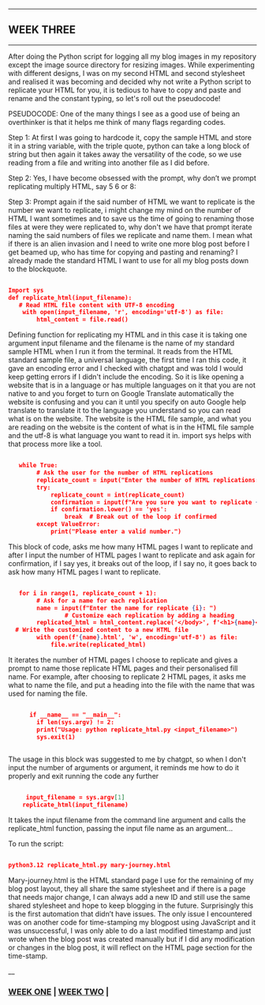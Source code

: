 
___

## WEEK THREE

___

After doing the Python script for logging all my blog images in my repository except the image source directory for resizing images. While experimenting with different designs, I was on my second HTML and second stylesheet and realised it was becoming and decided why not write a Python script to replicate your HTML for you, it is tedious to have to copy and paste and rename and the constant typing, so let's roll out the pseudocode!

PSEUDOCODE:
One of the many things I see as a good use of being an overthinker is that it helps me think of many flags regarding codes.

Step 1: At first I was going to hardcode it, copy the sample HTML and store it in a string variable, with the triple quote, python can take a long block of string but then again it takes away the versatility of the code, so we use reading from a file and writing into another file as I did before.

Step 2: Yes, I have become obsessed with the prompt, why don’t we prompt replicating multiply HTML, say 5 6 or 8:

Step 3: Prompt again if the said number of HTML we want to replicate is the number we want to replicate, i might change my mind on the number of HTML I want sometimes and to save us the time of going to renaming those files at were they were replicated to, why don't we have that prompt iterate naming the said numbers of files we replicate and name them. I mean what if there is an alien invasion and I need to write one more blog post before I get beamed up, who has time for copying and pasting and renaming? I already made the standard HTML I want to use for all my blog posts down to the blockquote.

```json

Import sys
def replicate_html(input_filename):
   # Read HTML file content with UTF-8 encoding
    with open(input_filename, 'r', encoding='utf-8') as file:
        html_content = file.read()
```
Defining function for replicating my HTML and in this case it is taking one argument input filename and the filename is the name of my standard sample HTML when I run it from the terminal. It reads from the HTML standard sample file, a universal language, the first time I ran this code, it gave an encoding error and I checked with chatgpt and was told I would keep getting errors if I didn't include the encoding. So it is like opening a website that is in a language or has multiple languages on it that you are not native to and you forget to turn on Google Translate automatically the website is confusing and you can it until you specify on auto Google help translate to translate it to the language you understand so you can read what is on the website. The website is the HTML file sample, and what you are reading on the website is the content of what is in the HTML file sample and the utf-8 is what language you want to read it in. import sys helps with that process more like a tool.

```json

   while True:
        # Ask the user for the number of HTML replications
        replicate_count = input("Enter the number of HTML replications: ")
        try:
            replicate_count = int(replicate_count)
            confirmation = input(f"Are you sure you want to replicate {replicate_count} times? (yes/no): ")
            if confirmation.lower() == 'yes':
                break  # Break out of the loop if confirmed
        except ValueError:
            print("Please enter a valid number.")
```

This block of code, asks me how many HTML pages I want to replicate and after I input the number of HTML pages I want to replicate and ask again for confirmation, if I say yes, it breaks out of the loop, if I say no, it goes back to ask how many HTML pages I want to replicate.

```json

   for i in range(1, replicate_count + 1):
        # Ask for a name for each replication
        name = input(f"Enter the name for replicate {i}: ")
                # Customize each replication by adding a heading
        replicated_html = html_content.replace('</body>', f'<h1>{name}</h1></body>')
  # Write the customized content to a new HTML file
        with open(f'{name}.html', 'w', encoding='utf-8') as file:
            file.write(replicated_html)

```
It iterates the number of HTML pages I choose to replicate and gives a prompt to name those replicate HTML pages and their personalised fill name. For example, after choosing to replicate 2 HTML pages, it asks me what to name the file, and put a heading into the file with the name that was used for naming the file.

```json

      if __name__ == "__main__":
	    if len(sys.argv) != 2:
        print("Usage: python replicate_html.py <input_filename>")
        sys.exit(1)
        

```
The usage in this block was suggested to me by chatgpt, so when I don't input the number of arguments or argument, it reminds me how to do it properly and exit running the code any further

```json

     input_filename = sys.argv[1]
    replicate_html(input_filename)

````
It takes the input filename from the command line argument and calls the replicate_html function, passing the input file name as an argument…

To run the script: 

```json

python3.12 replicate_html.py mary-journey.html

```

Mary-journey.html is the HTML standard page I use for the remaining of my blog post layout, they all share the same stylesheet and if there is a page that needs major change, I can always add a new ID and still use the same shared stylesheet and hope to keep blogging in the future. Surprisingly this is the first automation that didn’t have issues. The only issue I encountered was on another code for time-stamping my blogpost using JavaScript and it was unsuccessful, I was only able to do a last modified timestamp and just wrote when the blog post was created manually but if I did any modification or changes in the blog post, it will reflect on the HTML page section for the time-stamp.

__

### [WEEK ONE](automation_one.md)  |  [WEEK TWO](automation_two.md)  |